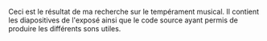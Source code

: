 Ceci est le résultat de ma recherche sur le tempérament musical. Il contient les diapositives de l'exposé ainsi que le code source ayant permis de produire les différents sons utiles.
